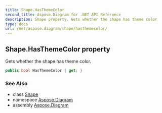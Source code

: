 ```yaml
---
title: Shape.HasThemeColor
second_title: Aspose.Diagram for .NET API Reference
description: Shape property. Gets whether the shape has theme color
type: docs
url: /net/aspose.diagram/shape/hasthemecolor/
---
```

## Shape.HasThemeColor property

Gets whether the shape has theme color.

```csharp
public bool HasThemeColor { get; }
```

### See Also

* class [Shape](../)
* namespace [Aspose.Diagram](../../shape/)
* assembly [Aspose.Diagram](../../../)


